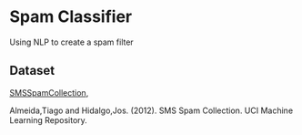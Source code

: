 # Spam Classifier

Using NLP to create a spam filter

## Dataset 
[SMSSpamCollection](https://doi.org/10.24432/C5CC84.), 

Almeida,Tiago and Hidalgo,Jos. (2012). 
SMS Spam Collection. UCI Machine Learning Repository. 
